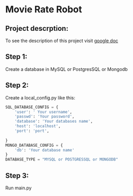 # Movie Rate Robot

## Project descrption:
To see the description of this project visit [google doc](https://docs.google.com/document/d/1waeA6aBufEDCA4Qty2kNiiYDuxH-RxAoBA8ThovoWCw/edit)

## Step 1:
Create a database in MySQL or PostgresSQL or Mongodb

## Step 2:

Create a local_config.py like this:

```python
SQL_DATABASE_CONFIG = {
    'user': ' Your username',
    'passwd': 'Your password',
    'database': 'Your databases name',
    'host': 'localhost',
    'port': 'port',
    
}
MONGO_DATABASE_CONFIG = {
    'db': 'Your database name'
}
DATABASE_TYPE = "MYSQL or POSTGRESSQL or MONGODB"

```


## Step 3:
Run main.py
